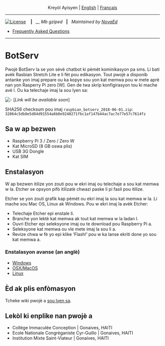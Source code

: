 <p align="center">
  <span>Krey&ograve;l Ayisyen</span> |
  <a href="https://github.com/novaed/botserv/blob/master/README.en.md">English</a> |
  <a href="https://github.com/novaed/botserv/blob/master/README.fr.md">Français</a>
</p>

---

[![License](http://img.shields.io/badge/License-MIT-blue.svg)](http://opensource.org/licenses/MIT)
&nbsp;&nbsp; **|**&nbsp;&nbsp; *__ Mb gziped* &nbsp;&nbsp;**|**&nbsp;&nbsp; *Maintained by [NovaEd](https://novaed.github.io)*

- [Frequently Asked Questions](https://github.com/novaed/botserv/wiki/FAQ)

---


# BotServ

Pwojè BotServ la se yon sèvè chatbot ki pèmèt kominikasyon pa sms. Li bati avèk Rasbian Stretch Lite e li fèt pou edikasyon. Tout pwojè a disponib antanke yon imaj prepare ou ka kopye sou yon kat memwa pou w mete aprè nan yon Rasperry Pi zero [W]. Gen de twa skrip konfigirasyon tou ki mache avè l. Ou ka telechaje imaj la sou lyen sa:

![-](https://github.com/NovaEd/botserv/raw/master/microsd-icon.png) [*Link will be available soon*]
 
SHA256 checksum pou imaj `raspbian_botserv_2018-06-01.zip`:
```32864c5db8e5d84d91554a6b0e9240271fbc1af147b44ac7ac7e77e57c7614fz```

## Sa w ap bezwen

* Raspberry Pi 3 / Zero / Zero W
* Kat MicroSD (8 GB oswa plis)
* USB 3G Dongle
* Kat SIM

## Enstalasyon

W ap bezwen itilize yon zouti pou w ekri imaj ou telechaje a sou kat memwa w la. Etcher se opsyon pifò itilizatè chwazi paske li pi fasil pou itilize.

Etcher se yon zouti grafik kap pèmèt ou ekri imaj la sou kat memwa w la. Li mache sou Mac OS, Linux ak Windows. Pou w ekri imaj la avèk Etcher:

 - Telechaje Etcher epi enstale li.
 - Branche yon lektè kat memwa ak tout kat memwa w la ladan l.
 - Ouvri Etcher epi seleksyone imaj ou te download pou Raspberry Pi a.
 - Seleksyone kat memwa ou vle mete imaj la sou li a.
 - Revize chwa w fè yo epi klike ‘Flash!’ pou w ka lanse ekriti done yo sou kat memwa a.

### Enstalasyon avanse (an anglè)
- [Windows](https://www.raspberrypi.org/documentation/installation/installing-images/windows.md)
- [OSX/MacOS](https://www.raspberrypi.org/documentation/installation/installing-images/mac.md)
- [Linux](https://www.raspberrypi.org/documentation/installation/installing-images/linux.md)


## Èd ak plis enfòmasyon
Tcheke wiki pwojè a [sou lyen sa](https://github.com/NovaEd/botserv/wiki).

## Lekòl ki enplike nan pwojè a
 - Collège Immaculée Conception | Gonaives, HAITI
 - Ecole Nationale Congréganiste Cyr-Guillo | Gonaives, HAITI
 - Institution Mixte Saint-Viateur | Gonaives, HAITI

